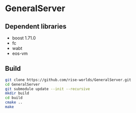 # GeneralServer

## Dependent libraries

- boost 1.71.0
- fc
- wabt
- eos-vm

## Build

```bash
git clone https://github.com/rise-worlds/GeneralServer.git
cd GeneralServer
git submodule update --init --recursive
mkdir build
cd build
cmake ..
make
```
